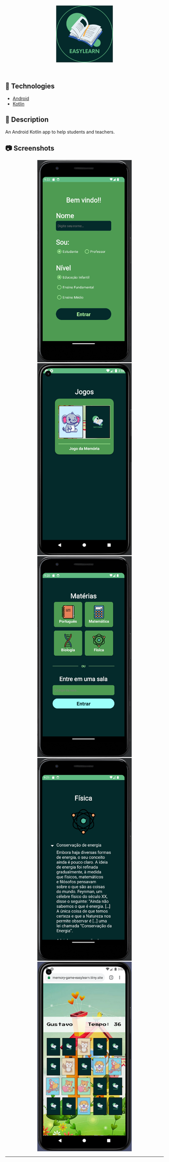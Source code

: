 <p align="center">
  <img src="github/logo.png" alt="EasyLearn app logo" width="180px">
</p>

<br>

## 🧪 Technologies

- [Android](https://www.android.com)
- [Kotlin](https://kotlinlang.org)

## 🎯 Description

An Android Kotlin app to help students and teachers.

## 📷 Screenshots

<p align="center">
  <img src="github/screenshots/screenshot_1.png" width="300px" alt="Screenshot 1" />
  <img src="github/screenshots/screenshot_2.png" width="300px" alt="Screenshot 2" />
  <img src="github/screenshots/screenshot_3.png" width="300px" alt="Screenshot 3" />
  <img src="github/screenshots/screenshot_4.png" width="300px" alt="Screenshot 4" />
  <img src="github/screenshots/screenshot_5.png" width="300px" alt="Screenshot 5" />
</p>

---

